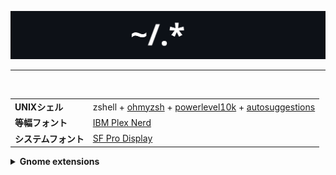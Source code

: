 ![logo](assets/svg_dots.svg)

** **

<br>

<table align="center">
  <tr>
    <td>
      <b>UNIXシェル</b></summary>
    </td>
    <td>
      zshell + <a href="https://ohmyz.sh/">ohmyzsh</a> + <a href="https://github.com/romkatv/powerlevel10k">powerlevel10k</a> + <a href="https://github.com/zsh-users/zsh-autosuggestions">autosuggestions</a>
    </td>
  </tr>
  <tr>
    <td>
      <b>等幅フォント</b>
    </td>
    <td>
      <a href="https://www.nerdfonts.com/font-downloads">IBM Plex Nerd</a>
    </td>
  </tr>
  <tr>
    <td>
      <b>システムフォント</b>
    </td>
    <td>
      <a href="https://github.com/mikage-961pro/Apple-Fonts">SF Pro Display</a>
    </td>
  </tr>
</table>

<details>
  <summary><b>Gnome extensions</b></summary>
    <ul>
      <li><a href="https://extensions.gnome.org/extension/615/appindicator-support/">Appindicator support</a></li>
      <li><a href="https://extensions.gnome.org/extension/3843/just-perfection/">Just Perfection</a></li>
      <li><a href="https://extensions.gnome.org/extension/4693/rounded-system-menu-buttons/">Rounded System Menu Buttons</a></li>
      <li><a href="https://extensions.gnome.org/extension/906/sound-output-device-chooser/">Sound Input & Output Device Chooser</a></li>
      <li><a href="https://extensions.gnome.org/extension/19/user-themes/">User Themes</a></li>
      <li><a href="https://extensions.gnome.org/extension/5090/space-bar/">Space Bar</a></li>
      <li><a href="https://extensions.gnome.org/extension/7/removable-drive-menu/">Removable Drive Menu</a></li>
      <li><a href="https://extensions.gnome.org/extension/2741/remove-alttab-delay-v2/">Remove Alt+Tab Delay</a></li>
      <li><a href="https://extensions.gnome.org/extension/3193/blur-my-shell/">Blur My Shell</a></li>
      <li><a href="https://extensions.gnome.org/extension/5004/dash-to-dock-for-cosmic/">Dash to Dock for COSMIC</a></li>
    </ul>
</details>
